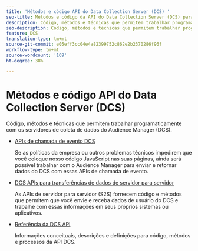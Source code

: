 ```yaml
---
title: 'Métodos e código API do Data Collection Server (DCS) '
seo-title: Métodos e código da API do Data Collection Server (DCS) para Adobe Audience Manager (AAM)
description: Código, métodos e técnicas que permitem trabalhar programaticamente com os servidores de coleta de dados do Audience Manager (DCS).
seo-description: Código, métodos e técnicas que permitem trabalhar programaticamente com os servidores de coleta de dados do Audience Manager (DCS).
feature: DCS
translation-type: tm+mt
source-git-commit: e05eff3cc04e4a82399752c862e2b2370286f96f
workflow-type: tm+mt
source-wordcount: '169'
ht-degree: 38%

---
```



# Métodos e código API do Data Collection Server (DCS) 

Código, métodos e técnicas que permitem trabalhar programaticamente com os servidores de coleta de dados do Audience Manager (DCS).

* [APIs de chamada de evento DCS](/help/using/api/dcs-intro/dcs-event-calls/dcs-event-calls.md)

   Se as políticas da empresa ou outros problemas técnicos impedirem que você coloque nosso código JavaScript nas suas páginas, ainda será possível trabalhar com o Audience Manager para enviar e retornar dados do DCS com essas APIs de chamada de evento.

* [DCS APIs para transferências de dados de servidor para servidor](/help/using/api/dcs-intro/dcs-s2s/dcs-s2s.md)

   As APIs de servidor para servidor (S2S) fornecem código e métodos que permitem que você envie e receba dados de usuário do DCS e trabalhe com essas informações em seus próprios sistemas ou aplicativos.

* [Referência da DCS API ](/help/using/api/dcs-intro/dcs-api-reference/dcs-api-methods.md)

   Informações conceituais, descrições e definições para código, métodos e processos da API DCS.